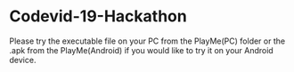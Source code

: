 # Codevid-19-Hackathon
 
Please try the executable file on your PC from the PlayMe(PC) folder or the .apk from the PlayMe(Android) if you would like to try it on your Android device.
